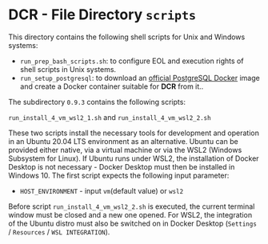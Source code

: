 # DCR - File Directory **`scripts`**

This directory contains the following shell scripts for Unix and Windows systems:

- `run_prep_bash_scripts.sh`: to configure EOL and execution rights of shell scripts in Unix systems.
- `run_setup_postgresql`: to download an [official PostgreSQL Docker](https://hub.docker.com/_/postgres) image and create a Docker container suitable for **DCR** from it..

The subdirectory `0.9.3` contains the following scripts:

`run_install_4_vm_wsl2_1.sh` and
`run_install_4_vm_wsl2_2.sh`

These two scripts install the necessary tools for development and operation in an Ubuntu 20.04 LTS environment as an alternative.
Ubuntu can be provided either native, via a virtual machine or via the WSL2 (Windows Subsystem for Linux).
If Ubuntu runs under WSL2, the installation of Docker Desktop is not necessary - Docker Desktop must then be installed in Windows 10.
The first script expects the following input parameter:

- `HOST_ENVIRONMENT` - input `vm`(default value) or `wsl2`

Before script `run_install_4_vm_wsl2_2.sh` is executed, the current terminal window must be closed and a new one opened.
For WSL2, the integration of the Ubuntu distro must also be switched on in Docker Desktop (`Settings` / `Resources` / `WSL INTEGRATION`).  